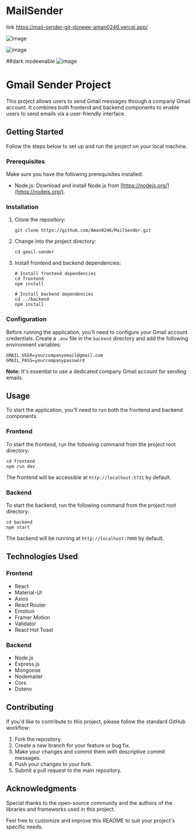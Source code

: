 # MailSender
link https://mail-sender-git-doneee-aman0246.vercel.app/

![image](https://github.com/Aman0246/MailSender/assets/130737436/47e641aa-8f0b-440d-8833-5b5e3832af0a)


![image](https://github.com/Aman0246/MailSender/assets/130737436/b39006de-4633-466d-a58b-1c52c4fbda76)


##dark modeenable
![image](https://github.com/Aman0246/MailSender/assets/130737436/a3c0bb39-cad1-4558-ae86-ab4781092ee4)

# Gmail Sender Project

This project allows users to send Gmail messages through a company Gmail account. It combines both frontend and backend components to enable users to send emails via a user-friendly interface.

## Getting Started

Follow the steps below to set up and run the project on your local machine.

### Prerequisites

Make sure you have the following prerequisites installed:

- Node.js: Download and install Node.js from [https://nodejs.org/](https://nodejs.org/).

### Installation

1. Clone the repository:

   ```shell
   git clone https://github.com/Aman0246/MailSender.git
   ```

2. Change into the project directory:

   ```shell
   cd gmail-sender
   ```

3. Install frontend and backend dependencies:

   ```shell
   # Install frontend dependencies
   cd frontend
   npm install

   # Install backend dependencies
   cd ../backend
   npm install
   ```

### Configuration

Before running the application, you'll need to configure your Gmail account credentials. Create a `.env` file in the `backend` directory and add the following environment variables:

```env
GMAIL_USER=yourcompanyemail@gmail.com
GMAIL_PASS=yourcompanypassword
```

**Note:** It's essential to use a dedicated company Gmail account for sending emails.

## Usage

To start the application, you'll need to run both the frontend and backend components.

### Frontend

To start the frontend, run the following command from the project root directory:

```shell
cd frontend
npm run dev
```

The frontend will be accessible at `http://localhost:5731` by default.

### Backend

To start the backend, run the following command from the project root directory:

```shell
cd backend
npm start
```

The backend will be running at `http://localhost:7000` by default.

## Technologies Used

### Frontend

- React
- Material-UI
- Axios
- React Router
- Emotion
- Framer Motion
- Validator
- React Hot Toast

### Backend

- Node.js
- Express.js
- Mongoose
- Nodemailer
- Cors
- Dotenv

## Contributing

If you'd like to contribute to this project, please follow the standard GitHub workflow:

1. Fork the repository.
2. Create a new branch for your feature or bug fix.
3. Make your changes and commit them with descriptive commit messages.
4. Push your changes to your fork.
5. Submit a pull request to the main repository.



## Acknowledgments

Special thanks to the open-source community and the authors of the libraries and frameworks used in this project.

Feel free to customize and improve this README to suit your project's specific needs.

